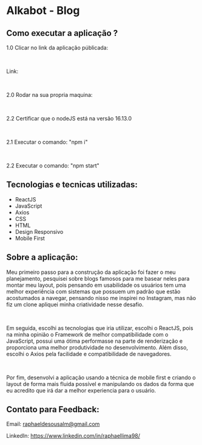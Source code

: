 # Alkabot - Blog

## Como executar a aplicação ?

1.0 Clicar no link da aplicação públicada:

<br>

Link:

<br>

2.0 Rodar na sua propria maquina:

<br>

2.2 Certificar que o nodeJS está na versão 16.13.0

<br>

2.1 Executar o comando: "npm i"

<br>

2.2 Executar o comando: "npm start"

## Tecnologias e tecnicas utilizadas:

<ul>

<li>ReactJS</li>

  <li>JavaScript</li>

  <li>Axios</li>

  <li>CSS</li>

  <li>HTML</li>

  <li>Design Responsivo</li>

  <li>Mobile First</li>

</ul>

## Sobre a aplicação:

Meu primeiro passo para a construção da aplicação foi fazer o meu planejamento, pesquisei sobre blogs famosos para me basear neles para montar meu layout, pois pensando em usabilidade os usuários tem uma melhor experiência com sistemas que possuem um padrão que estão acostumados a navegar, pensando nisso me inspirei no Instagram, mas não fiz um clone apliquei minha criatividade nesse desafio.

 <br>

Em seguida, escolhi as tecnologias que iria utilizar, escolhi o ReactJS, pois na minha opinião o Framework de melhor compatibilidade com o JavaScript, possui uma ótima performasse na parte de renderização e proporciona uma melhor produtividade no desenvolvimento. Além disso, escolhi o Axios pela facilidade e compatibilidade de navegadores.

<br>

Por fim, desenvolvi a aplicação usando a técnica de mobile first e criando o layout de forma mais fluida possível e manipulando os dados da forma que eu acredito que irá dar a melhor experiencia para o usuário.

## Contato para Feedback:

Email: raphaeldesousalm@gmail.com <br>

LinkedIn: https://www.linkedin.com/in/raphaellima98/
